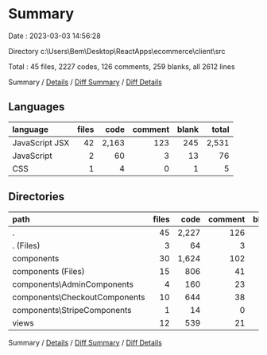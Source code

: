 # Summary

Date : 2023-03-03 14:56:28

Directory c:\\Users\\Bem\\Desktop\\ReactApps\\ecommerce\\client\\src

Total : 45 files,  2227 codes, 126 comments, 259 blanks, all 2612 lines

Summary / [Details](details.md) / [Diff Summary](diff.md) / [Diff Details](diff-details.md)

## Languages
| language | files | code | comment | blank | total |
| :--- | ---: | ---: | ---: | ---: | ---: |
| JavaScript JSX | 42 | 2,163 | 123 | 245 | 2,531 |
| JavaScript | 2 | 60 | 3 | 13 | 76 |
| CSS | 1 | 4 | 0 | 1 | 5 |

## Directories
| path | files | code | comment | blank | total |
| :--- | ---: | ---: | ---: | ---: | ---: |
| . | 45 | 2,227 | 126 | 259 | 2,612 |
| . (Files) | 3 | 64 | 3 | 14 | 81 |
| components | 30 | 1,624 | 102 | 186 | 1,912 |
| components (Files) | 15 | 806 | 41 | 108 | 955 |
| components\\AdminComponents | 4 | 160 | 23 | 17 | 200 |
| components\\CheckoutComponents | 10 | 644 | 38 | 57 | 739 |
| components\\StripeComponents | 1 | 14 | 0 | 4 | 18 |
| views | 12 | 539 | 21 | 59 | 619 |

Summary / [Details](details.md) / [Diff Summary](diff.md) / [Diff Details](diff-details.md)